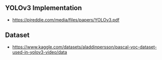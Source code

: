 ## YOLOv3 Implementation
- https://pjreddie.com/media/files/papers/YOLOv3.pdf

## Dataset
- https://www.kaggle.com/datasets/aladdinpersson/pascal-voc-dataset-used-in-yolov3-video/data
